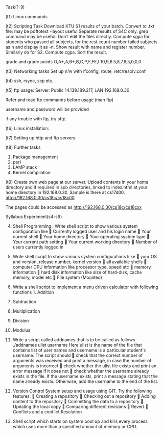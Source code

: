 Task(1-9)

(t1)  Linux commands

(t2) Scripting Task
Download KTU S1 results of your batch.
Convert to .txt file: may be pdftotext -layout useful
Separate results of S4C only. grep command may be useful. Don't edit the files directly.
Compute sgpa for students who passed all subjects, for the rest count number failed subjects as n and display it as -n.
Show result with name and register number.
Similarly do for S2.
Compute cgpa.
Sort the result.

grade and grade points
O,A+,A,B+,B,C,P,F,FE,I
10,9,8.5,8,7,6,5,0,0,0
  
(t3) Networking tasks
Set up n/w with ifconfig, route, /etc/resolv.conf

(t4) ssh, rsync, scp etc.

(t5) ftp usage:
Server: Public 14.139.189.217, LAN 192.168.0.30

Refer and read ftp commands before usage (man ftp)

username and password will be provided

if any trouble with ftp, try sftp.


(t6) Linux installation:



(t7) Setting up http and ftp servers

(t8) Further tasks
1. Package management
2. perl
3. LAMP stack
4. Kernel compilation


(t9) Create own web page at our server.
Upload contents in your home directory and if required in sub directories, linked to index.html at  your home directory in 192.168.0.30. Sample is there at cs17d00.
http://192.168.0.30/cs18c/cs18c00

The pages could be accessed as http://192.168.0.30/cs18c/cs18cxx

Syllabus Experiment(s4-s9)

4.  Shell Programming :  Write shell script to show various system configuration like   Currently logged user and his login name 
  Your current shell 
  Your home directory 
  Your operating system type 
  Your current path setting 
  Your current working directory 
  Number of users currently logged in    

5.  Write shell script to show various system configurations li
ke   your OS and version, release number, kernel version 
  all available shells 
  computer CPU information like processor type, speed etc 
  memory information 
  hard disk information like size of hard-disk, cache memory, model etc 
  File system (Mounted)        

6. Write a shell script to implement a menu driven calculator with following functions 1.  Addition 
2.  Subtraction 
3.  Multiplication 
4.  Division 
5.  Modulus

7.  Write a script called addnames that is to be called as follows                
            ./addnames ulist username 
            Here ulist is the name of the file that contains list of user names and username is a particular student's username. The script should   check that the correct number of arguments was received and print a message, in case the number of arguments is incorrect    check whether the ulist file exists and print an error message if it does not    check  whether  the  username  already  exists  in  the  file.  If  the  username  exists,  print  a message stating that the name already exists. Otherwise, add the username to the end of 
the list.  

8.  Version Control System setup and usage using GIT. Try the following features.   Creating a repository 
  Checking out a repository 
  Adding content to the repository 
  Committing the data to a repository 
  Updating the local copy 
  Comparing different revisions 
  Revert 
  Conflicts and a conflict Resolution 

9.  Shell script which starts on system boot up and kills every process which uses more than a 
specified amount of memory or CPU. 
